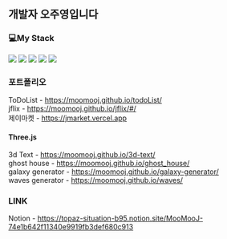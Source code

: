##  개발자 오주영입니다


### 💻My Stack
<img src="https://img.shields.io/badge/Node.js-339933?style=flat-square&logo=Node.js&logoColor=white"/> <img src="https://img.shields.io/badge/React-61DAFB?style=flat-square&logo=React&logoColor=black"/> <img src="https://img.shields.io/badge/JavaScript-F7DF1E?style=flat-square&logo=JavaScript&logoColor=black"/> <img src="https://img.shields.io/badge/Redux-764ABC?style=flat-square&logo=Redux&logoColor=white"/> <img src="https://img.shields.io/badge/TypeScript-3178C6?style=flat-square&logo=TypeScript&logoColor=white"/>



### 포트폴리오
ToDoList - https://moomooj.github.io/todoList/ <br>
jflix - https://moomooj.github.io/jflix/#/ <br>
제이마켓 - https://jmarket.vercel.app <br>

#### Three.js
3d Text - https://moomooj.github.io/3d-text/ <br>
ghost house - https://moomooj.github.io/ghost_house/ <br>
galaxy generator - https://moomooj.github.io/galaxy-generator/ <br>
waves generator - https://moomooj.github.io/waves/ <br>


### LINK 
Notion - https://topaz-situation-b95.notion.site/MooMooJ-74e1b642f11340e9919fb3def680c913 

